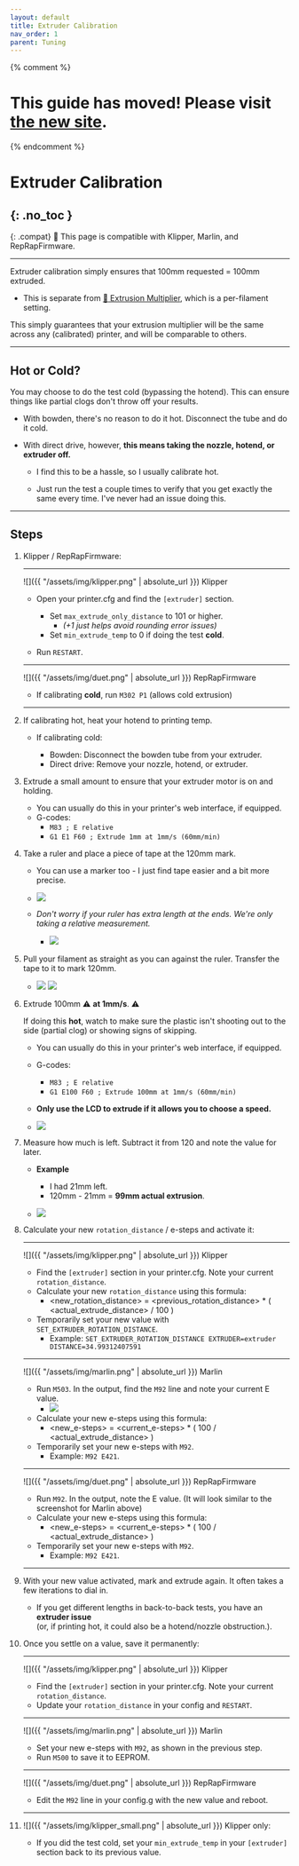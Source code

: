 ```yaml
---
layout: default
title: Extruder Calibration
nav_order: 1
parent: Tuning
---
```


{% comment %} 
# This guide has moved! Please visit [the new site](https://ellis3dp.com/Print-Tuning-Guide/).
{% endcomment %}

# Extruder Calibration
{: .no_toc }
---

{: .compat}
:dizzy: This page is compatible with Klipper, Marlin, and RepRapFirmware.

---

Extruder calibration simply ensures that 100mm requested = 100mm extruded. 

- This is separate from [:page_facing_up: Extrusion Multiplier](./extrusion_multiplier.md), which is a per-filament setting.

This simply guarantees that your extrusion multiplier will be the same across any (calibrated) printer, and will be comparable to others.

---

## Hot or Cold?

You may choose to do the test cold (bypassing the hotend). This can ensure things like partial clogs don't throw off your results.

- With bowden, there's no reason to do it hot. Disconnect the tube and do it cold.

- With direct drive, however, **this means taking the nozzle, hotend, or extruder off.**
    - I find this to be a hassle, so I usually calibrate hot.

    - Just run the test a couple times to verify that you get exactly the same every time. I've never had an issue doing this.

---

## Steps

1. Klipper / RepRapFirmware:

    ---
    ![]({{ "/assets/img/klipper.png" | absolute_url }}) Klipper
    - Open your printer.cfg and find the `[extruder]` section. 
        - Set `max_extrude_only_distance` to 101 or higher.
            - *(+1 just helps avoid rounding error issues)*
        - Set `min_extrude_temp` to 0 if doing the test **cold**.
        
    - Run `RESTART`.

    ---

    ![]({{ "/assets/img/duet.png" | absolute_url }}) RepRapFirmware
    - If calibrating **cold**, run `M302 P1` (allows cold extrusion)
    
    ---

2. If calibrating hot, heat your hotend to printing temp.
    - If calibrating cold:

        - Bowden: Disconnect the bowden tube from your extruder.
        - Direct drive: Remove your nozzle, hotend, or extruder.

3. Extrude a small amount to ensure that your extruder motor is on and holding.

    - You can usually do this in your printer's web interface, if equipped.
    - G-codes:
        - `M83 ; E relative`
        - `G1 E1 F60 ; Extrude 1mm at 1mm/s (60mm/min)`

4. Take a ruler and place a piece of tape at the 120mm mark.

    - You can use a marker too - I just find tape easier and a bit more precise.
    - ![](./images/extruder_calibration/1.png)
    - *Don't worry if your ruler has extra length at the ends. We're only taking a relative measurement.*

        - ![](./images/extruder_calibration/ruler.png)

5. Pull your filament as straight as you can against the ruler. Transfer the tape to it to mark 120mm.

    - ![](./images/extruder_calibration/2.png) ![](./images/extruder_calibration/3.png)

6. Extrude 100mm :warning: **at 1mm/s**. :warning:

    If doing this **hot**, watch to make sure the plastic isn't shooting out to the side (partial clog) or showing signs of skipping.
    - You can usually do this in your printer's web interface, if equipped.
    - G-codes:
        - `M83 ; E relative`
        - `G1 E100 F60 ; Extrude 100mm at 1mm/s (60mm/min)`
    - **Only use the LCD to extrude if it allows you to choose a speed.**

    - ![](./images/extruder_calibration/4.png)

7. Measure how much is left. Subtract it from 120 and note the value for later.

    - **Example**
        - I had 21mm left. 
        - 120mm - 21mm = **99mm actual extrusion**.

    - ![](./images/extruder_calibration/5.png)

8. Calculate your new `rotation_distance` / e-steps and activate it:

    ---
    ![]({{ "/assets/img/klipper.png" | absolute_url }}) Klipper
    - Find the `[extruder]` section in your printer.cfg. Note your current `rotation_distance`.
    - Calculate your new `rotation_distance` using this formula:
        - \<new_rotation_distance\> = \<previous_rotation_distance\> * ( \<actual_extrude_distance\> / 100 )
    - Temporarily set your new value with `SET_EXTRUDER_ROTATION_DISTANCE`.
        - Example: `SET_EXTRUDER_ROTATION_DISTANCE EXTRUDER=extruder DISTANCE=34.99312407591`

    ---
    ![]({{ "/assets/img/marlin.png" | absolute_url }}) Marlin
    - Run `M503`. In the output, find the `M92` line and note your current E value.
        - ![](./images/extruder_calibration/M503.png)
    - Calculate your new e-steps using this formula:
        - \<new_e-steps\> = \<current_e-steps\> * ( 100 / \<actual_extrude_distance\> )
    - Temporarily set your new e-steps with `M92`.
        - Example: `M92 E421`.

    ---
    ![]({{ "/assets/img/duet.png" | absolute_url }}) RepRapFirmware
    - Run `M92`. In the output, note the E value. (It will look similar to the screenshot for Marlin above)
    - Calculate your new e-steps using this formula:
        - \<new_e-steps\> = \<current_e-steps\> * ( 100 / \<actual_extrude_distance\> )
    - Temporarily set your new e-steps with `M92`.
        - Example: `M92 E421`.

    ---

9. With your new value activated, mark and extrude again. It often takes a few iterations to dial in.
    - If you get different lengths in back-to-back tests, you have an **extruder issue** \
    (or, if printing hot, it could also be a hotend/nozzle obstruction.).
    
10. Once you settle on a value, save it permanently:

    ---
    ![]({{ "/assets/img/klipper.png" | absolute_url }}) Klipper
    - Find the `[extruder]` section in your printer.cfg. Note your current `rotation_distance`.
    - Update your `rotation_distance` in your config and `RESTART`.

    ---
    ![]({{ "/assets/img/marlin.png" | absolute_url }}) Marlin
    - Set your new e-steps with `M92`, as shown in the previous step.
    - Run `M500` to save it to EEPROM.

    ---
    ![]({{ "/assets/img/duet.png" | absolute_url }}) RepRapFirmware
    - Edit the `M92` line in your config.g with the new value and reboot.
    
    ---

11. ![]({{ "/assets/img/klipper_small.png" | absolute_url }}) Klipper only:
    - If you did the test cold, set your `min_extrude_temp` in your `[extruder]` section back to its previous value.
